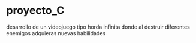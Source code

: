 # proyecto_C
desarrollo de un videojuego tipo horda infinita donde al destruir diferentes enemigos adquieras nuevas habilidades
